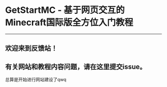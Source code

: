 # GetStartMC - 基于网页交互的Minecraft国际版全方位入门教程
---
## 欢迎来到反馈站！
有关网站和教程内容问题，请在这里提交issue。
---
总算是开始进行网站建设了qwq